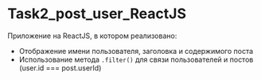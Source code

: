 # Task2_post_user_ReactJS

Приложение на ReactJS, в котором реализовано:

- Отображение имени пользователя, заголовка и содержимого поста
- Использование метода `.filter()` для связи пользователей и постов (user.id === post.userId)

